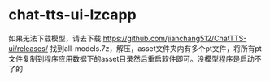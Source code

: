# chat-tts-ui-lzcapp
如果无法下载模型，请去下载  https://github.com/jianchang512/ChatTTS-ui/releases/
找到all-models.7z，解压，asset文件夹内有多个pt文件，将所有pt文件复制到程序应用数据下的asset目录然后重启软件即可。没模型程序是启动不了的
